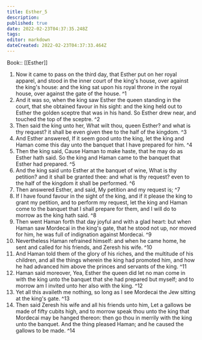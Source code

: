 ```yaml
---
title: Esther_5
description: 
published: true
date: 2022-02-23T04:37:35.248Z
tags: 
editor: markdown
dateCreated: 2022-02-23T04:37:33.464Z
---
```


 Book:: [[Esther]]
 1. Now it came to pass on the third day, that Esther put on her royal apparel, and stood in the inner court of the king's house, over against the king's house: and the king sat upon his royal throne in the royal house, over against the gate of the house. ^1
 2. And it was so, when the king saw Esther the queen standing in the court, that she obtained favour in his sight: and the king held out to Esther the golden sceptre that was in his hand. So Esther drew near, and touched the top of the sceptre. ^2
 3. Then said the king unto her, What wilt thou, queen Esther? and what is thy request? it shall be even given thee to the half of the kingdom. ^3
 4. And Esther answered, If it seem good unto the king, let the king and Haman come this day unto the banquet that I have prepared for him. ^4
 5. Then the king said, Cause Haman to make haste, that he may do as Esther hath said. So the king and Haman came to the banquet that Esther had prepared. ^5
 6. And the king said unto Esther at the banquet of wine, What is thy petition? and it shall be granted thee: and what is thy request? even to the half of the kingdom it shall be performed. ^6
 7. Then answered Esther, and said, My petition and my request is; ^7
 8. If I have found favour in the sight of the king, and if it please the king to grant my petition, and to perform my request, let the king and Haman come to the banquet that I shall prepare for them, and I will do to morrow as the king hath said. ^8
 9. Then went Haman forth that day joyful and with a glad heart: but when Haman saw Mordecai in the king's gate, that he stood not up, nor moved for him, he was full of indignation against Mordecai. ^9
 10. Nevertheless Haman refrained himself: and when he came home, he sent and called for his friends, and Zeresh his wife. ^10
 11. And Haman told them of the glory of his riches, and the multitude of his children, and all the things wherein the king had promoted him, and how he had advanced him above the princes and servants of the king. ^11
 12. Haman said moreover, Yea, Esther the queen did let no man come in with the king unto the banquet that she had prepared but myself; and to morrow am I invited unto her also with the king. ^12
 13. Yet all this availeth me nothing, so long as I see Mordecai the Jew sitting at the king's gate. ^13
 14. Then said Zeresh his wife and all his friends unto him, Let a gallows be made of fifty cubits high, and to morrow speak thou unto the king that Mordecai may be hanged thereon: then go thou in merrily with the king unto the banquet. And the thing pleased Haman; and he caused the gallows to be made. ^14
